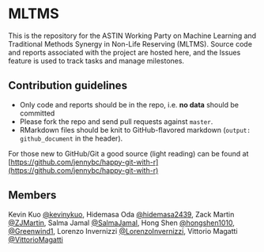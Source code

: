 # MLTMS
This is the repository for the ASTIN Working Party on Machine Learning and Traditional Methods Synergy in Non-Life Reserving (MLTMS).
Source code and reports associated with the project are hosted here, and the Issues feature is used to track tasks and manage milestones.

## Contribution guidelines
- Only code and reports should be in the repo, i.e. **no data** should be committed
- Please fork the repo and send pull requests against `master`.
- RMarkdown files should be knit to GitHub-flavored markdown (`output: github_document` in the header).

For those new to GitHub/Git a good source (light reading) can be found at [https://github.com/jennybc/happy-git-with-r](https://github.com/jennybc/happy-git-with-r)

## Members
Kevin Kuo [@kevinykuo](https://github.com/kevinykuo), Hidemasa Oda [@hidemasa2439](https://github.com/hidemasa2439), Zack Martin [@ZJMartin](https://github.com/ZJMartin), Salma Jamal [@SalmaJamal](https://github.com/salmajamal), Hong Shen [@hongshen1010](https://github.com/hongshen1010), [@Greenwind1](https://github.com/Greenwind1), Lorenzo Invernizzi [@LorenzoInvernizzi](https://github.com/LorenzoInvernizzi), Vittorio Magatti [@VittorioMagatti](https://github.com/VittorioMagatti)
